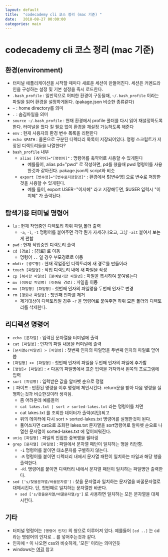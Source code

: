 ```yaml
---
layout: default
title:  "codecademy cli 코스 정리 (mac 기준) "
date:   2018-08-27 00:00:00
categories: main
---
```


# codecademy cli 코스 정리 (mac 기준) 

## 환경(environment)

- 터미널 애플리케이션을 시작할 때마다 새로운 세션이 만들어진다.
세션은 커멘드라인을 구성하는 설정 및 기본 설정을 즉시 로드한다.
- `.bash_profile` : 일반적으로 어떠한 환경이 구동될때, `~/.bash_profile` 이라는 파일을 읽어 환경을 설정하게된다. (pakage.json 비슷한 종류같다)
- `~` : home directory를 의미
- `.` : 숨김파일을 의미
- `source ~/.bash_profile` : 현재 환경에서 profile 폴더를 다시 읽어 재설정하도록 한다. 터미널을 껐다 킬 필요 없이 환경을 재설정 가능하도록 해준다
- `env` : 현재 사용자의 환경 변수 목록을 리턴한다
- `echo $PATH` : 콜론으로 구분된 디렉터리 목록이 저장되어있다. 명령 스크립트가 저장된 디렉토리들을 나열한다?
- `bash_profile` 내부
    - `alias [축약어]="[명령어]"` : 명령어를 축약어로 사용할 수 있게된다
        - 예를들어, alias pd="pwd" 로 작성하면, pd를 쳤을때 pwd 명령어를 사용한것과 같아진다. pakage.json의 script와 비슷
    - `export [변수명]="[변수로저장할것]"` : 환경에서 $[변수명] 으로 변수로 저장한것을 사용할 수 있게된다.
        - 예를 들어, export USER="이지혜" 라고 저장해두면, $USER 입력시 "이지혜" 가 출력된다.
        

## 탐색기용 터미널 명령어
- `ls` : 현재 작업중인 디렉토리 하위 파일,폴더 출력
    - `-a`, `-l`, `-t` 명령어를 붙여주면 각각 뭔가 자세히나오고, 그냥 `-alt` 붙여서 보는게 편함
- `pwd` : 현재 작업중인 디렉토리 출력
- `cd [경로]` : [경로] 로 이동
    - 명령어 `..` 일 경우 부모경로로 이동
- `mkdir [경로명]` : 현재 작업중인 디렉토리에 새 경로를 만들어라
- `touch [파일명]` : 작업 디렉토리 내에 새 파일을 작성
- `cp [복사할 파일명] [붙여넣기할 파일명]` : 파일을 복사하여 붙여넣는다
- `mv [이동할 파일명] [이동될 경로]` : 파일을 이동
- `mv [파일명] [파일명]` : 첫번째 인자의 파일명을 두번째 인자로 변경
- `rm [경로나 파일명]` : 첫번째 인자를 제거
    - 제거대상이 디렉토리일 경우 `-r` 을 명령어로 붙여주면 하위 모든 폴더와 디렉토리를 삭제한다.
    
## 리디렉션 명령어
- `echo [문자열]` : 입력된 문자열을 터미널에 출력
- `cat [파일명]` : 인자의 파일 내용을 터미널에 출력
- `[문자열or파일명] > [파일명]` : 첫번째 인자의 파일명을 두번째 인자의 파일로 덮어씀
- `[파일명] >> [파일명]` : 첫번째 인자의 파일을 두번째 인자의 파일에 추가함
- `[명령]< [파일명]` : < 다음의 파일명에서 표준 입력을 가져와서 왼쪽의 프로그램에 입력
- `sort [파일명]` : 입력받은 값을 알파벳 순으로 정렬
- `|` 파이프 : 반환된 명령을 이후 명령에 체인시킨다. return문을 받아 다음 명령을 실행하는것과 비슷한것이라 생각됨.	
    - 좀 어려운데 예를들어	
    - `cat lakes.txt | sort > sorted-lakes.txt` 라는 명령어를 치면	
    - cat lakes.txt 를 조회한 데이터가 출력(리턴)되고	
    - 위의 데이터에 다시 sort > sorted-lakes.txt 명령어를 실행한것이 된다.	
    - 풀어쓰자면 cat으로 조회한 lakes.txt 문자열을 sort명령어로 알파벳 순으로 나열한 문자열이 sorted-lakes.txt 에 덮어씌워진다.
- `uniq [파일명]` : 파일의 인접한 중복행을 필터링
- `grep [문자열] [파일명]` : 파일에서 문자열 패턴이 일치하는 행을 리턴함.
    - `-i` 명령어를 붙이면 대소문자를 구별하지 않는다.	
    - `-R` 명령어를 붙이면 디렉터리 내에서 문자열 패턴이 일치하는 파일과 해당 행을 출력한다.
    - `-Rl` 명령어를 붙이면 디렉터리 내에서 문자열 패턴이 일치하는 파일명만 출력한다.
- `sed ['s/찾을문자열/바꿀문자열']` : 찾을 문자열과 일치하는 문자열을 바꿀문자열로 대체시킨다. 단, 첫번째로 일치하는 문자열만 바꾼다.	
    - `sed ['s/찾을문자열/바꿀문자열/g']` 로 사용하면 일치하는 모든 문자열을 대체시킨다.
    
## 기타
- 터미널 명령어는 `[명령어 인자]` 의 쌍으로 이루어져 있다. 예를들어 `[cd ..]` 는 cd 라는 명령어의 인자로 .. 를 넣어주는것과 같다.
- 인자에 `*` 이 나오면 css와 비슷하게, '모든' 이라는 의미인듯
- windows는 [여길](https://www.computerhope.com/issues/chusedos.htm) 참고
